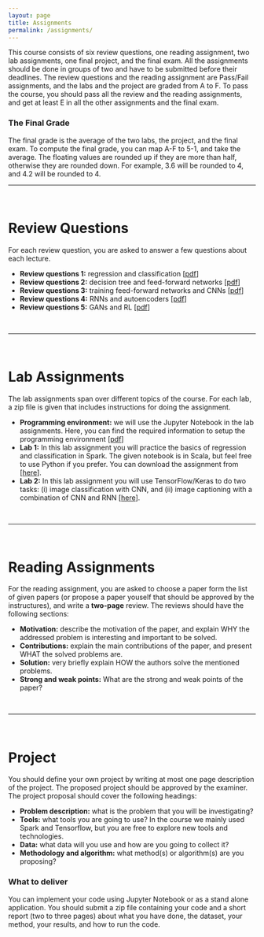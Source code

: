 ```yaml
---
layout: page
title: Assignments
permalink: /assignments/
---
```

This course consists of six review questions, one reading assignment, two lab assignments, one final project, and the final exam. All the assignments should be done in groups of two and have to be submitted before their deadlines. The review questions and the reading assignment are Pass/Fail assignments, 
and the labs and the project are graded from A to F. To pass the course, you should pass all the review and the reading assignments, and get at least E in all the other assignments and the final exam.

### The Final Grade
The final grade is the average of the two labs, the project, and the final exam. To compute the final grade, you can map A-F to 5-1, and take the average. The floating values are rounded up if they are more than half, otherwise they are rounded down. For example, 3.6 will be rounded to 4, and 4.2 will be rounded to 4.
<br>
<hr>
<br>

# Review Questions
For each review question, you are asked to answer a few questions about each lecture.
* **Review questions 1:** regression and classification [[pdf](/assignments/review_questions1.pdf)]
* **Review questions 2:** decision tree and feed-forward networks [[pdf](/assignments/review_questions2.pdf)]
* **Review questions 3:** training feed-forward networks and CNNs [[pdf](/assignments/review_questions3.pdf)]
* **Review questions 4:** RNNs and autoencoders [[pdf](/assignments/review_questions4.pdf)]
* **Review questions 5:** GANs and RL [[pdf](/assignments/review_questions5.pdf)]
<br>
<hr>
<br>

# Lab Assignments
The lab assignments span over different topics of the course. For each lab, a zip file is given that includes instructions for doing the assignment.

* **Programming environment:** we will use the Jupyter Notebook in the lab assignments. Here, you can find the required information to setup the programming environment [[pdf](/slides/labs_env.pdf)]
* **Lab 1:** In this lab assignment you will practice the basics of regression and classification in Spark. The given notebook is in Scala, but feel free to use Python if you prefer. You can download the assignment from [[here](/assignments/lab1.zip)].
* **Lab 2:** In this lab assignment you will use TensorFlow/Keras to do two tasks: (i) image classification with CNN, and (ii) image captioning with a combination of CNN and RNN [[here](/assignments/lab2.ipynb)].
<br>
<hr>
<br>

# Reading Assignments
For the reading assignment, you are asked to choose a paper form the list of given papers (or propose a paper youself that should be approved by the instructures), and write a **two-page** review. The reviews should have the following sections:
* **Motivation:** describe the motivation of the paper, and explain WHY the addressed problem is interesting and important to be solved.
* **Contributions:** explain the main contributions of the paper, and present WHAT the solved problems are.
* **Solution:** very briefly explain HOW the authors solve the mentioned problems.
* **Strong and weak points:** What are the strong and weak points of the paper?
<br>
<hr>
<br>

# Project
You should define your own project by writing at most one page description of the project. The proposed project should be approved by the examiner. The project proposal should cover the following headings:
* **Problem description:** what is the problem that you will be investigating?
* **Tools:** what tools you are going to use? In the course we mainly used Spark and Tensorflow, but you are free to explore new tools and technologies.
* **Data:** what data will you use and how are you going to collect it? 
* **Methodology and algorithm:** what method(s) or algorithm(s) are you proposing? 

### What to deliver
You can implement your code using Jupyter Notebook or as a stand alone application. You should submit a zip file containing your code and a short report (two to three pages) about what you have done, the dataset, your method, your results, and how to run the code.
